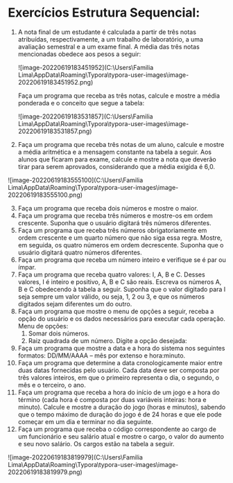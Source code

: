 # Exercícios Estrutura Sequencial:

1. A nota final de um estudante é calculada a partir de três notas atribuídas, respectivamente, a um trabalho
   de laboratório, a uma avaliação semestral e a um exame final. A média das três notas mencionadas
   obedece aos pesos a seguir:

   ![image-20220619183451952](C:\Users\Familia Lima\AppData\Roaming\Typora\typora-user-images\image-20220619183451952.png)

   Faça um programa que receba as três notas, calcule e mostre a média ponderada e o conceito que segue
   a tabela:

   ![image-20220619183531857](C:\Users\Familia Lima\AppData\Roaming\Typora\typora-user-images\image-20220619183531857.png)

2. Faça um programa que receba três notas de um aluno, calcule e mostre a média aritmética e a mensagem
   constante na tabela a seguir. Aos alunos que ficaram para exame, calcule e mostre a nota que deverão
   tirar para serem aprovados, considerando que a média exigida é 6,0.

![image-20220619183555100](C:\Users\Familia Lima\AppData\Roaming\Typora\typora-user-images\image-20220619183555100.png)

3. Faça um programa que receba dois números e mostre o maior.
4. Faça um programa que receba três números e mostre-os em ordem crescente. Suponha que o usuário
   digitará três números diferentes.
5. Faça um programa que receba três números obrigatoriamente em ordem crescente e um quarto número
   que não siga essa regra. Mostre, em seguida, os quatro números em ordem decrescente. Suponha
   que o usuário digitará quatro números diferentes.
6. Faça um programa que receba um número inteiro e verifique se é par ou ímpar.
7. Faça um programa que receba quatro valores: I, A, B e C. Desses valores, I é inteiro e positivo, A, B e
   C são reais. Escreva os números A, B e C obedecendo à tabela a seguir.
   Suponha que o valor digitado para I seja sempre um valor válido, ou seja, 1, 2 ou 3, e que os números
   digitados sejam diferentes um do outro.
8. Faça um programa que mostre o menu de opções a seguir, receba a opção do usuário e os dados necessários
   para executar cada operação.
   Menu de opções:
   1. Somar dois números.
   2. Raiz quadrada de um número.
     Digite a opção desejada:
9. Faça um programa que mostre a data e a hora do sistema nos seguintes formatos: DD/MM/AAAA –
   mês por extenso e hora:minuto.
10. Faça um programa que determine a data cronologicamente maior entre duas datas fornecidas pelo
    usuário. Cada data deve ser composta por três valores inteiros, em que o primeiro representa o dia, o
    segundo, o mês e o terceiro, o ano.
11. Faça um programa que receba a hora do início de um jogo e a hora do término (cada hora é composta
    por duas variáveis inteiras: hora e minuto). Calcule e mostre a duração do jogo (horas e minutos),
    sabendo que o tempo máximo de duração do jogo é de 24 horas e que ele pode começar em um dia e
    terminar no dia seguinte.
12. Faça um programa que receba o código correspondente ao cargo de um funcionário e seu salário atual
    e mostre o cargo, o valor do aumento e seu novo salário. Os cargos estão na tabela a seguir.

![image-20220619183819979](C:\Users\Familia Lima\AppData\Roaming\Typora\typora-user-images\image-20220619183819979.png)

